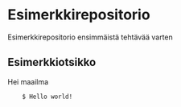 # Esimerkkirepositorio
Esimerkkirepositorio ensimmäistä tehtävää varten

## Esimerkkiotsikko

Hei maailma

        $ Hello world!
        
